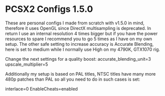 # PCSX2 Configs 1.5.0

These are personal configs I made from scratch with v1.5.0 in mind, therefore it uses OpenGL since DirectX multisampling is deprecated. In return I use an internal resolution 4 times bigger but if you have the power resources to spare I recommend you to go 5 times as I have on my own setup. The other safe setting to increase accuracy is Accurate Blending, here is set to medium while I normally use High on my 4790K, GTX1070 rig.

Change the next settings for a quality boost:
accurate_blending_unit=3
upscale_multiplier=5


Additionally my setup is based on PAL titles, NTSC titles have many more 480p patches than PAL so all you need to do in such cases is set:

interlace=0
EnableCheats=enabled